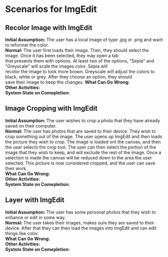 # Scenarios for ImgEdit

## Recolor Image with ImgEdit
**Initial Assumption:** The user has a local image of type .jpg or .png and want to reformat the color.  
**Normal:** The user first loads their image. Then, they should select the image. Once it has been selected, they may open a tab  
that presents them with options. At least two of the options, "Sepia" and "Greyscale" will scale the images color. Sepia will  
recolor the image to look more brown. Greyscale will adjust the colors to black, white or grey. After they choose an option, they should  
save their image to keep the changes.
**What Can Go Wrong:**   
**Other Activities:**  
**System State on Comepletion:**  

## Image Cropping with ImgEdit
**Initial Assumption:** The user wishes to crop a photo that they have already saved on their computer.   
**Normal:** The user has photos that are saved to their device. They wish to crop something out of the image. The user opens up ImgEdit and then loads the picture they wish to crop. The image is loaded ont the canvas, and then the user selects the crop tool. The user can then select the portion of the image that they wish to keep, and will exclude the rest of the image. Once a selection is made the canvas will be reduced down to the area the user selected. This picture is now considered cropped, and the user can save their work.  
**What Can Go Wrong:**  
**Other Activities:**  
**System State on Comepletion:**  

## Layer with ImgEdit 
**Initial Assumption:** The user has some personal photos that they wish to enhance or edit in some way.  
**Normal:** The user takes their images, makes sure they are saved to their device. After that they can then load the images into ImgEdit and can edit things like color.  
**What Can Go Wrong:**  
**Other Activities:**  
**System State on Comepletion:**  
